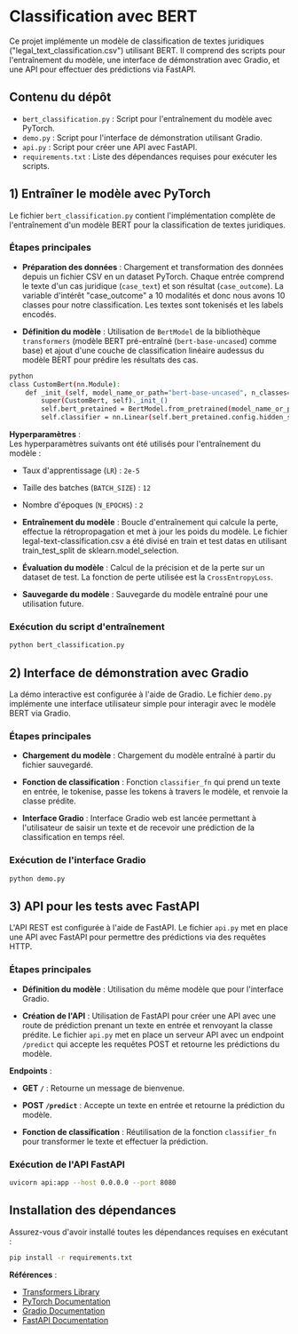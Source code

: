 # Classification avec BERT 

Ce projet implémente un modèle de classification de textes juridiques ("legal_text_classification.csv") utilisant BERT. Il comprend des scripts pour l'entraînement du modèle, une interface de démonstration avec Gradio, et une API pour effectuer des prédictions via FastAPI.

## Contenu du dépôt

- `bert_classification.py` : Script pour l'entraînement du modèle avec PyTorch.
- `demo.py` : Script pour l'interface de démonstration utilisant Gradio.
- `api.py` : Script pour créer une API avec FastAPI.
- `requirements.txt` : Liste des dépendances requises pour exécuter les scripts.

## 1) Entraîner le modèle avec PyTorch

Le fichier `bert_classification.py` contient l'implémentation complète de l'entraînement d'un modèle BERT pour la classification de textes juridiques.

### Étapes principales

- **Préparation des données** : Chargement et transformation des données depuis un fichier CSV en un dataset PyTorch. Chaque entrée comprend le texte d'un cas juridique (`case_text`) et son résultat (`case_outcome`). La variable d'intérêt "case_outcome" a 10 modalités et donc nous avons 10 classes pour notre classification. Les textes sont tokenisés et les labels encodés.

- **Définition du modèle** : Utilisation de `BertModel` de la bibliothèque `transformers` (modèle BERT pré-entraîné (`bert-base-uncased`) comme base) et ajout d'une couche de classification linéaire audessus du modèle BERT pour prédire les résultats des cas.

```bash
python
class CustomBert(nn.Module):
    def _init_(self, model_name_or_path="bert-base-uncased", n_classes=10):
        super(CustomBert, self)._init_()
        self.bert_pretained = BertModel.from_pretrained(model_name_or_path)
        self.classifier = nn.Linear(self.bert_pretained.config.hidden_size, n_classes)
```
**Hyperparamètres** :  
Les hyperparamètres suivants ont été utilisés pour l'entraînement du modèle :
- Taux d'apprentissage (`LR`) : `2e-5`
- Taille des batches (`BATCH_SIZE`) : `12`
- Nombre d'époques (`N_EPOCHS`) : `2`

- **Entraînement du modèle** : Boucle d'entraînement qui calcule la perte, effectue la rétropropagation et met à jour les poids du modèle. Le fichier legal-text-classification.csv a été divisé en train et test datas en utilisant train_test_split de sklearn.model_selection.

- **Évaluation du modèle** : Calcul de la précision et de la perte sur un dataset de test. La fonction de perte utilisée est la `CrossEntropyLoss`.

- **Sauvegarde du modèle** : Sauvegarde du modèle entraîné pour une utilisation future.

### Exécution du script d'entraînement

```bash
python bert_classification.py
```

## 2) Interface de démonstration avec Gradio

La démo interactive est configurée à l'aide de Gradio. Le fichier `demo.py` implémente une interface utilisateur simple pour interagir avec le modèle BERT via Gradio.

### Étapes principales

- **Chargement du modèle** : Chargement du modèle entraîné à partir du fichier sauvegardé.

- **Fonction de classification** : Fonction `classifier_fn` qui prend un texte en entrée, le tokenise, passe les tokens à travers le modèle, et renvoie la classe prédite.

- **Interface Gradio** : Interface Gradio web est lancée permettant à l'utilisateur de saisir un texte et de recevoir une prédiction de la classification en temps réel.

### Exécution de l'interface Gradio

```bash
python demo.py
```

## 3) API pour les tests avec FastAPI

L'API REST est configurée à l'aide de FastAPI. Le fichier `api.py` met en place une API avec FastAPI pour permettre des prédictions via des requêtes HTTP.

### Étapes principales

- **Définition du modèle** : Utilisation du même modèle que pour l'interface Gradio.

- **Création de l'API** : Utilisation de FastAPI pour créer une API avec une route de prédiction prenant un texte en entrée et renvoyant la classe prédite. Le fichier `api.py` met en place un serveur API avec un endpoint `/predict` qui accepte les requêtes POST et retourne les prédictions du modèle.

**Endpoints** :  
- **GET `/`** : Retourne un message de bienvenue.
- **POST `/predict`** : Accepte un texte en entrée et retourne la prédiction du modèle.

- **Fonction de classification** : Réutilisation de la fonction `classifier_fn` pour transformer le texte et effectuer la prédiction.

### Exécution de l'API FastAPI

```bash
uvicorn api:app --host 0.0.0.0 --port 8080
```

## Installation des dépendances

Assurez-vous d'avoir installé toutes les dépendances requises en exécutant :

```bash
pip install -r requirements.txt
```


**Références** :
- [Transformers Library](https://huggingface.co/transformers/)
- [PyTorch Documentation](https://pytorch.org/docs/stable/index.html)
- [Gradio Documentation](https://gradio.app/)
- [FastAPI Documentation](https://fastapi.tiangolo.com/)
